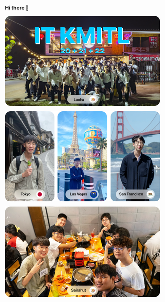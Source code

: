 ### Hi there 👋

![sfo01.webp](media/Laohu-GitHub-crop-with-name.webp)

![sfo01.webp](media/Github-Banner.webp)

![sairahut.webp](media/sairahut.webp)
<!--
**TaeTanakrit0089/TaeTanakrit0089** is a ✨ _special_ ✨ repository because its `README.md` (this file) appears on your GitHub profile.

Here are some ideas to get you started:

- 🔭 I’m currently working on ...
- 🌱 I’m currently learning ...
- 👯 I’m looking to collaborate on ...
- 🤔 I’m looking for help with ...
- 💬 Ask me about ...
- 📫 How to reach me: ...
- 😄 Pronouns: ...
- ⚡ Fun fact: ...
-->
